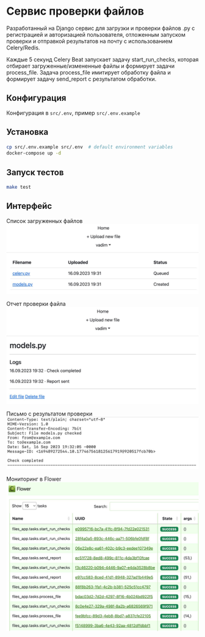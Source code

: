 # Cервис проверки файлов
Разработанный на Django сервис для загрузки и проверки файлов .py с регистрацией и авторизацией пользователя, отложенным запуском проверки и отправкой результатов на почту с использованием Celery/Redis.

Каждые 5 секунд Celery Beat запускает задачу start_run_checks, которая отбирает загруженные/измененные файлы и формирует задачи process_file.
Задача process_file имитирует обработку файла и формирует задачу send_report с результатом обработки.

## Конфигурация
Конфигурация в `src/.env`, пример `src/.env.example`

## Установка
```bash
cp src/.env.example src/.env  # default environment variables
docker-compose up -d
```

## Запуск тестов
```bash
make test
```

## Интерфейс
Список загруженных файлов
![Список загруженных файлов](images/home.jpeg)

Отчет проверки файла
![Отчет проверки файла](images/detail.jpeg)

Письмо с результатом проверки
![Письмо с результатом проверки](images/email.jpg)

Мониторинг в Flower
![Мониторинг в Flower](images/flower.jpeg)
